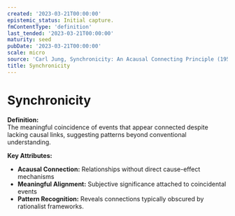 ```yaml
---
created: '2023-03-21T00:00:00'
epistemic_status: Initial capture.
fmContentType: 'definition'
last_tended: '2023-03-21T00:00:00'
maturity: seed
pubDate: '2023-03-21T00:00:00'
scale: micro
source: 'Carl Jung, Synchronicity: An Acausal Connecting Principle (1952)'
title: Synchronicity
---
```


# Synchronicity

**Definition:**  
The meaningful coincidence of events that appear connected despite lacking causal links, suggesting patterns beyond conventional understanding.

**Key Attributes:**  
- **Acausal Connection:** Relationships without direct cause-effect mechanisms  
- **Meaningful Alignment:** Subjective significance attached to coincidental events  
- **Pattern Recognition:** Reveals connections typically obscured by rationalist frameworks.
